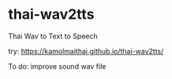 # thai-wav2tts
Thai Wav to Text to Speech

try: https://kamolmaithai.github.io/thai-wav2tts/

To do: improve sound wav file
